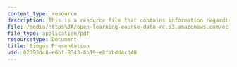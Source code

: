 ```yaml
---
content_type: resource
description: This is a resource file that contains information regarding biogas presentation.
file: /media/https%3A/open-learning-course-data-rc.s3.amazonaws.com/ec-715-d-lab-disseminating-innovations-for-the-common-good-spring-2007/02393dc8e8bf83438b19e8fabdd4cd40_MITEC_715S07_biogas_pre.pdf
file_type: application/pdf
resourcetype: Document
title: Biogas Presentation
uid: 02393dc8-e8bf-8343-8b19-e8fabdd4cd40
---
```

